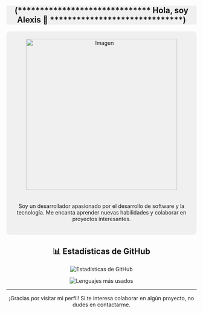 <div align="center" style="background-color: #f0f0f0;">

## (****************************** Hola, soy Alexis 👋 ******************************)

</div>

<div align="center" style="background-color: #f0f0f0; padding: 20px; border-radius: 10px;">

  <img src="https://i.pinimg.com/originals/41/7e/be/417ebee986aec41629278b1e04cfbfe9.gif" alt="Imagen" width="400px" style="margin-bottom: 20px;">

  <p>Soy un desarrollador apasionado por el desarrollo de software y la tecnología. Me encanta aprender nuevas habilidades y colaborar en proyectos interesantes.</p>

</div>

<div align="center">
  
## 📊 Estadísticas de GitHub
</div>

<div align="center">

  ![Estadísticas de GitHub](https://github-readme-stats.vercel.app/api?username=kevinA67&show_icons=true&theme=dark)

  ![Lenguajes más usados](https://github-readme-stats.vercel.app/api/top-langs/?username=kevinA67&layout=compact&theme=dark)

</div>

---
<div align="center">
  
¡Gracias por visitar mi perfil! Si te interesa colaborar en algún proyecto, no dudes en contactarme.
</div>
